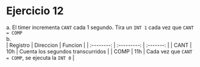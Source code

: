 # Ejercicio 12

a. El timer incrementa `CANT` cada 1 segundo.
   Tira un `INT 1` cada vez que `CANT = COMP` <br>
b. <br>
   |  Registro  |  Direccion  |  Funcion  |
   | :--------: | :---------: | :-------: |
   | CANT       | 10h         | Cuenta los segundos transcurridos |
   | COMP       | 11h         | Cada vez que `CANT = COMP`, se ejecuta la `INT 0` |
